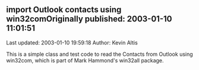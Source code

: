 ## import Outlook contacts using win32comOriginally published: 2003-01-10 11:01:51 
Last updated: 2003-01-10 19:59:18 
Author: Kevin Altis 
 
This is a simple class and test code to read the Contacts from Outlook using win32com, which is part of Mark Hammond's win32all package.